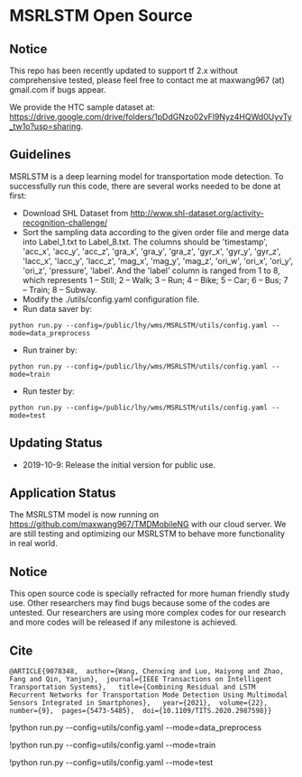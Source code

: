 # MSRLSTM Open Source

## Notice

This repo has been recently updated to support tf 2.x without comprehensive tested, please feel free to contact me at maxwang967 (at) gmail.com if bugs appear.

We provide the HTC sample dataset at: https://drive.google.com/drive/folders/1pDdGNzo02vFl9Nyz4HQWd0UyvTy_tw1o?usp=sharing.

## Guidelines

MSRLSTM is a deep learning model for transportation mode detection. To successfully run this code, there are several works needed to be done at first:
- Download SHL Dataset from http://www.shl-dataset.org/activity-recognition-challenge/
- Sort the sampling data according to the given order file and merge data into Label_1.txt to Label_8.txt. The columns should be 'timestamp',
                    'acc_x', 'acc_y', 'acc_z',
                    'gra_x', 'gra_y', 'gra_z',
                    'gyr_x', 'gyr_y', 'gyr_z',
                    'lacc_x', 'lacc_y', 'lacc_z',
                    'mag_x', 'mag_y', 'mag_z',
                    'ori_w', 'ori_x', 'ori_y', 'ori_z',
                    'pressure', 'label'. And the 'label' column is ranged from 1 to 8, which represents 1 – Still; 2 – Walk; 3 – Run; 4 – Bike; 5 – Car; 6 – Bus; 7 – Train; 8 – Subway.
- Modify the ./utils/config.yaml configuration file.
- Run data saver by:
```shell script
python run.py --config=/public/lhy/wms/MSRLSTM/utils/config.yaml --mode=data_preprocess
```
- Run trainer by:
```shell script
python run.py --config=/public/lhy/wms/MSRLSTM/utils/config.yaml --mode=train
```
- Run tester by:
```shell script
python run.py --config=/public/lhy/wms/MSRLSTM/utils/config.yaml --mode=test
```
## Updating Status

- 2019-10-9: Release the initial version for public use.

## Application Status

The MSRLSTM model is now running on https://github.com/maxwang967/TMDMobileNG with our cloud server. We are still testing and optimizing our MSRLSTM to behave more functionality in real world.

## Notice

This open source code is specially refracted for more human friendly study use. Other researchers may find bugs because some of the codes are untested. Our researchers are using more complex codes for our research and more codes will be released if any milestone is achieved.  

## Cite

```
@ARTICLE{9078348,  author={Wang, Chenxing and Luo, Haiyong and Zhao, Fang and Qin, Yanjun},  journal={IEEE Transactions on Intelligent Transportation Systems},   title={Combining Residual and LSTM Recurrent Networks for Transportation Mode Detection Using Multimodal Sensors Integrated in Smartphones},   year={2021},  volume={22},  number={9},  pages={5473-5485},  doi={10.1109/TITS.2020.2987598}}

``` 



!python run.py --config=utils/config.yaml --mode=data_preprocess

!python run.py --config=utils/config.yaml --mode=train

!python run.py --config=utils/config.yaml --mode=test